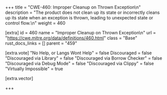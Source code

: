 +++
title = "CWE-460: Improper Cleanup on Thrown Exception\n"
description = "The product does not clean up its state or incorrectly cleans up its state when an exception is thrown, leading to unexpected state or control flow.\n"
weight = 460

[extra]
id = 460
name = "Improper Cleanup on Thrown Exception\n"
url = "https://cwe.mitre.org/data/definitions/460.html"
class = "Base"
rust_docs_links = []
parent = "459"

[extra.vote]
"No Help, or Langs Wont Help" = false
Discouraged = false
"Discouraged via Library" = false
"Discouraged via Borrow Checker" = false
"Discouraged via Debug Mode" = false
"Discouraged via Clippy" = false
"Virtually Impossible" = true

[extra.vector]

+++
